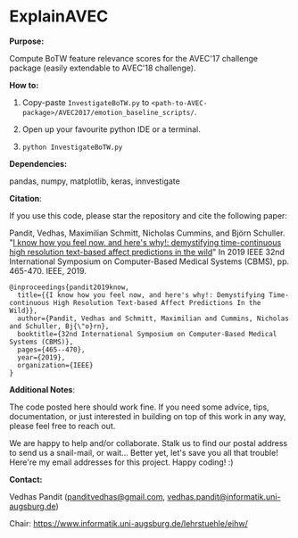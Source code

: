 # ExplainAVEC

**Purpose:** 

Compute BoTW feature relevance scores for the AVEC'17 challenge package (easily extendable to AVEC'18 challenge).

**How to:** 

1. Copy-paste `InvestigateBoTW.py` to `<path-to-AVEC-package>/AVEC2017/emotion_baseline_scripts/`.

2. Open up your favourite python IDE or a terminal. 

3. `python InvestigateBoTW.py`

**Dependencies:** 

pandas, numpy, matplotlib, keras, innvestigate

**Citation**:

If you use this code, please star the repository and cite the following paper:

Pandit, Vedhas, Maximilian Schmitt, Nicholas Cummins, and Björn Schuller. "[I know how you feel now, and here's why!: demystifying time-continuous high resolution text-based affect predictions in the wild](https://ieeexplore.ieee.org/document/8787535)" In 2019 IEEE 32nd International Symposium on Computer-Based Medical Systems (CBMS), pp. 465-470. IEEE, 2019.
```
@inproceedings{pandit2019know,
  title={{I know how you feel now, and here's why!: Demystifying Time-continuous High Resolution Text-based Affect Predictions In the Wild}},
  author={Pandit, Vedhas and Schmitt, Maximilian and Cummins, Nicholas and Schuller, Bj{\"o}rn},
  booktitle={32nd International Symposium on Computer-Based Medical Systems (CBMS)},
  pages={465--470},
  year={2019},
  organization={IEEE}
}
```
**Additional Notes**: 

The code posted here should work fine. If you need some advice, tips, documentation, or just interested in building on top of this work in any way, please feel free to reach out. 

We are happy to help and/or collaborate. Stalk us to find our postal address to send us a snail-mail, or wait... Better yet, let's save you all that trouble! Here're my email addresses for this project. Happy coding! :)

**Contact:** 

Vedhas Pandit (panditvedhas@gmail.com, vedhas.pandit@informatik.uni-augsburg.de)

Chair: https://www.informatik.uni-augsburg.de/lehrstuehle/eihw/

